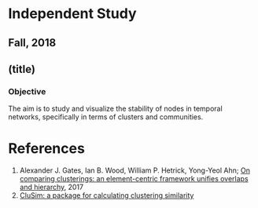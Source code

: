 # Independent Study
## Fall, 2018
## (title)

### Objective
The aim is to study and visualize the stability of nodes in temporal networks, specifically in terms of clusters and communities.

# References
1. Alexander J. Gates, Ian B. Wood, William P. Hetrick, Yong-Yeol Ahn; [On comparing clusterings: an element-centric framework unifies overlaps and hierarchy](https://arxiv.org/abs/1706.06136), 2017
2. [CluSim: a package for calculating clustering similarity](https://github.com/ajgates42/clusim)
